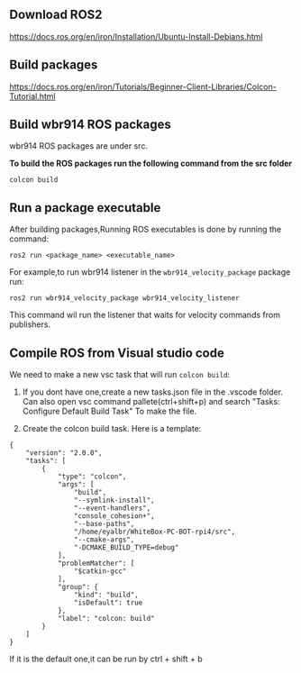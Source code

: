 ## Download ROS2

https://docs.ros.org/en/iron/Installation/Ubuntu-Install-Debians.html

## Build packages

https://docs.ros.org/en/iron/Tutorials/Beginner-Client-Libraries/Colcon-Tutorial.html

## Build wbr914 ROS packages

wbr914 ROS packages are under src.

**To build the ROS packages run the following command from the src folder**

```
colcon build
```

## Run a package executable

After building packages,Running ROS executables is done by running the command:

```shell
ros2 run <package_name> <executable_name>
```

For example,to run wbr914 listener in the `wbr914_velocity_package` package run:

```shell
ros2 run wbr914_velocity_package wbr914_velocity_listener 
```

This command wil run the listener that waits for velocity commands from publishers.


## Compile ROS from Visual studio code

We need to make a new vsc task that will run `colcon build`:

1) If you dont have one,create a new tasks.json file in the .vscode folder.
Can also open vsc command pallete(ctrl+shift+p) and search  "Tasks: Configure Default Build Task" To make the file.

2) Create the colcon build task. Here is a template:

```
{
	"version": "2.0.0",
	"tasks": [
		{
			"type": "colcon",
			"args": [
				"build",
				"--symlink-install",
				"--event-handlers",
				"console_cohesion+",
				"--base-paths",
				"/home/eyalbr/WhiteBox-PC-BOT-rpi4/src",
				"--cmake-args",
				"-DCMAKE_BUILD_TYPE=debug"
			],
			"problemMatcher": [
				"$catkin-gcc"
			],
			"group": {
				"kind": "build",
				"isDefault": true
			},
			"label": "colcon: build"
		}
	]
}
```

If it is the default one,it can be run by ctrl + shift + b
